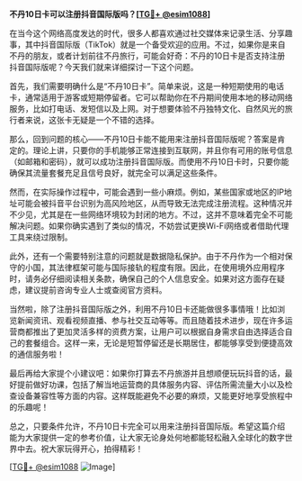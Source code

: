 **不丹10日卡可以注册抖音国际版吗？[[TG💪+ @esim1088](https://t.me/s/esim1088)]**

在当今这个网络高度发达的时代，很多人都喜欢通过社交媒体来记录生活、分享趣事，其中抖音国际版（TikTok）就是一个备受欢迎的应用。不过，如果你是来自不丹的朋友，或者计划前往不丹旅行，可能会好奇：不丹的10日卡是否支持注册抖音国际版呢？今天我们就来详细探讨一下这个问题。

首先，我们需要明确什么是“不丹10日卡”。简单来说，这是一种短期使用的电话卡，通常适用于游客或短期停留者。它可以帮助你在不丹期间使用本地的移动网络服务，比如打电话、发短信以及上网。对于想要体验不丹独特文化、自然风光的旅行者来说，这张卡无疑是一个不错的选择。

那么，回到问题的核心——不丹10日卡能不能用来注册抖音国际版呢？答案是肯定的。理论上讲，只要你的手机能够正常连接到互联网，并且你有可用的账号信息（如邮箱和密码），就可以成功注册抖音国际版。而使用不丹10日卡时，只要你能确保其流量套餐充足且信号良好，就完全可以满足这些条件。

然而，在实际操作过程中，可能会遇到一些小麻烦。例如，某些国家或地区的IP地址可能会被抖音平台识别为高风险地区，从而导致无法完成注册流程。这种情况并不少见，尤其是在一些网络环境较为封闭的地方。不过，这并不意味着完全不可能解决问题。如果你确实遇到了类似的情况，不妨尝试更换Wi-Fi网络或者借助代理工具来绕过限制。

此外，还有一个需要特别注意的问题就是数据隐私保护。由于不丹作为一个相对保守的小国，其法律框架可能与国际接轨的程度有限。因此，在使用境外应用程序时，请务必仔细阅读相关条款，确保自己的个人信息安全。如果对这方面存在疑虑，建议提前咨询专业人士或查阅官方资料。

当然啦，除了注册抖音国际版之外，利用不丹10日卡还能做很多事情哦！比如浏览新闻资讯、观看视频直播、参与社交互动等等。而且随着技术进步，现在许多运营商都推出了更加灵活多样的资费方案，让用户可以根据自身需求自由选择适合自己的套餐组合。这样一来，无论是短暂停留还是长期居住，都能够享受到便捷高效的通信服务啦！

最后再给大家提个小建议吧：如果你打算去不丹旅游并且想顺便玩玩抖音的话，最好提前做好功课，包括了解当地运营商的具体服务内容、评估所需流量大小以及检查设备兼容性等方面的内容。这样既能避免不必要的麻烦，又能更好地享受旅程中的乐趣呢！

总之，只要条件允许，不丹10日卡完全可以用来注册抖音国际版。希望这篇介绍能为大家提供一定的参考价值，让大家无论身处何地都能轻松融入全球化的数字世界中去。祝大家玩得开心，拍得精彩！

[[TG💪+ @esim1088](https://t.me/s/esim1088) ![Image](https://i.postimg.cc/4NQfJmqS/Snipaste-2025-05-13-00-14-12.png)]